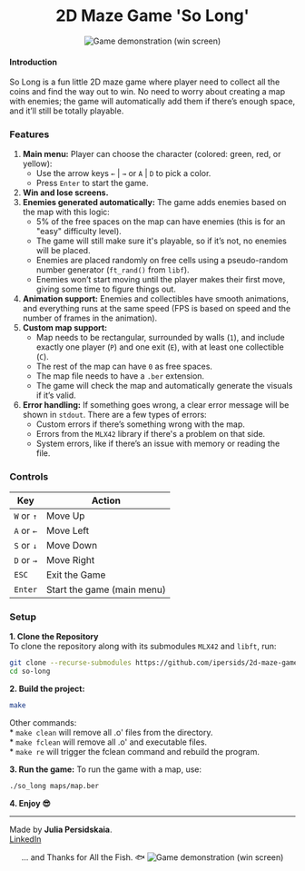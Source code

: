 <div align="center">

<h1>2D Maze Game 'So Long'</h1> 

<picture>
		<img src="textures/readme-gif/preview-game-win.gif" alt="Game demonstration (win screen)">
</picture>  

</div>

#### Introduction
So Long is a fun little 2D maze game where player need to collect all the coins and find the way out to win. No need to worry about creating a map with enemies; the game will automatically add them if there’s enough space, and it’ll still be totally playable. 

### Features  
1) **Main menu:** Player can choose the character (colored: green, red, or yellow):  
	* Use the arrow keys `←` | `→` or `A` | `D` to pick a color.  
	* Press `Enter` to start the game.  
2) **Win and lose screens.**  
3) **Enemies generated automatically:** The game adds enemies based on the map with this logic:  
	* 5% of the free spaces on the map can have enemies (this is for an "easy" difficulty level).  
	* The game will still make sure it's playable, so if it’s not, no enemies will be placed.  
	* Enemies are placed randomly on free cells using a pseudo-random number generator (`ft_rand()` from `libf`).   
	* Enemies won’t start moving until the player makes their first move, giving some time to figure things out.  
4) **Animation support:** Enemies and collectibles have smooth animations, and everything runs at the same speed (FPS is based on speed and the number of frames in the animation).  
5) **Custom map support:**  
	* Map needs to be rectangular, surrounded by walls (`1`), and include exactly one player (`P`) and one exit (`E`), with at least one collectible (`C`).  
	* The rest of the map can have `0` as free spaces.  
	* The map file needs to have a `.ber` extension.  
	* The game will check the map and automatically generate the visuals if it’s valid.   
6) **Error handling:** If something goes wrong, a clear error message will be shown in `stdout`. There are a few types of errors:  
	* Custom errors if there’s something wrong with the map.  
	* Errors from the `MLX42` library if there's a problem on that side.  
	* System errors, like if there’s an issue with memory or reading the file.  

### Controls
| Key         | Action                      |
|-------------|-----------------------------|
| `W` or `↑`  | Move Up                     |
| `A` or `←`  | Move Left                   |
| `S` or `↓`  | Move Down                   |
| `D` or `→`  | Move Right                  |
| `ESC`       | Exit the Game               |
| `Enter`     | Start the game (main menu)  |

### Setup  
**1. Clone the Repository**  
To clone the repository along with its submodules `MLX42` and `libft`, run:
```bash
git clone --recurse-submodules https://github.com/ipersids/2d-maze-game.git so-long
cd so-long
```
**2. Build the project:**  
```bash
make
```

Other commands:  
	* `make clean` will remove all .o' files from the directory.  
	* `make fclean` will remove all .o' and executable files.  
	* `make re` will trigger the fclean command and rebuild the program.   

**3. Run the game:**
To run the game with a map, use:
```bash
./so_long maps/map.ber
```
**4. Enjoy 😎**

______________
Made by **Julia Persidskaia**.  
[LinkedIn](https://www.linkedin.com/in/iuliia-persidskaia/)

<div align="center">... and Thanks for All the Fish. 🐟 

<picture>
		<img src="textures/readme-gif/preview-game-over.gif" alt="Game demonstration (win screen)">
</picture>  

</div>
